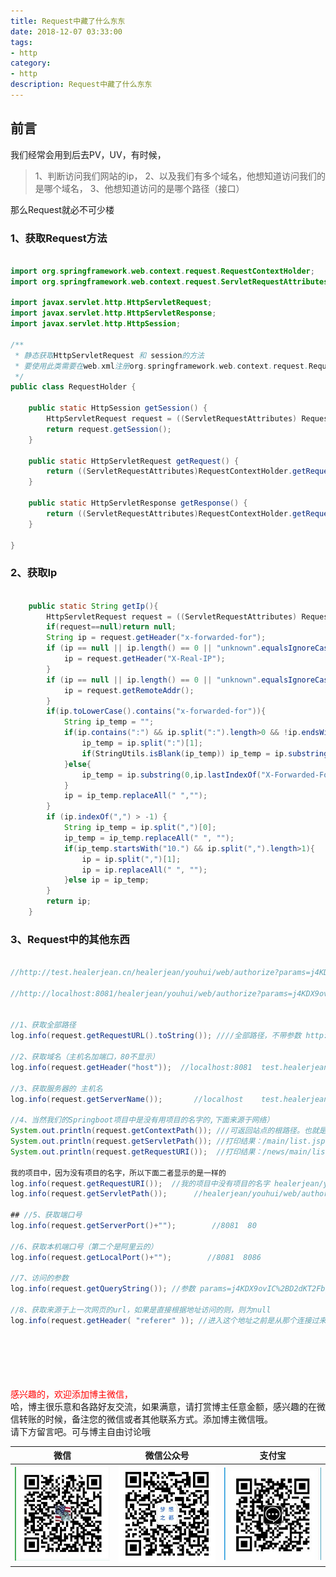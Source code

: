 ```yaml
---
title: Request中藏了什么东东
date: 2018-12-07 03:33:00
tags: 
- http
category: 
- http
description: Request中藏了什么东东
---
```

<!-- image url 
https://raw.githubusercontent.com/HealerJean/HealerJean.github.io/master/blogImages
　　首行缩进
<font color="red">  </font>

<font  color="red" size="4">   </font>


<font size="4">   </font>
-->

## 前言

我们经常会用到后去PV，UV，有时候，
>1、判断访问我们网站的ip，
>2、以及我们有多个域名，他想知道访问我们的是哪个域名，
>3、他想知道访问的是哪个路径（接口）

那么Request就必不可少楼

### 1、获取Request方法

```java

import org.springframework.web.context.request.RequestContextHolder;
import org.springframework.web.context.request.ServletRequestAttributes;

import javax.servlet.http.HttpServletRequest;
import javax.servlet.http.HttpServletResponse;
import javax.servlet.http.HttpSession;

/**
 * 静态获取HttpServletRequest 和 session的方法
 * 要使用此类需要在web.xml注册org.springframework.web.context.request.RequestContextListener
 */
public class RequestHolder {

    public static HttpSession getSession() {
        HttpServletRequest request = ((ServletRequestAttributes) RequestContextHolder.getRequestAttributes()).getRequest();
        return request.getSession();
    }

    public static HttpServletRequest getRequest() {
        return ((ServletRequestAttributes)RequestContextHolder.getRequestAttributes()).getRequest();
    }

    public static HttpServletResponse getResponse() {
        return ((ServletRequestAttributes)RequestContextHolder.getRequestAttributes()).getResponse();
    }

}

```


### 2、获取Ip

```java

    public static String getIp(){
        HttpServletRequest request = ((ServletRequestAttributes) RequestContextHolder.getRequestAttributes()).getRequest();
        if(request==null)return null;
        String ip = request.getHeader("x-forwarded-for");
        if (ip == null || ip.length() == 0 || "unknown".equalsIgnoreCase(ip)) {
            ip = request.getHeader("X-Real-IP");
        }
        if (ip == null || ip.length() == 0 || "unknown".equalsIgnoreCase(ip)) {
            ip = request.getRemoteAddr();
        }
        if(ip.toLowerCase().contains("x-forwarded-for")){
            String ip_temp = "";
            if(ip.contains(":") && ip.split(":").length>0 && !ip.endsWith(":")){
                ip_temp = ip.split(":")[1];
                if(StringUtils.isBlank(ip_temp)) ip_temp = ip.substring(0,ip.lastIndexOf("X-Forwarded-For"));
            }else{
                ip_temp = ip.substring(0,ip.lastIndexOf("X-Forwarded-For"));
            }
            ip = ip_temp.replaceAll(" ","");
        }
        if (ip.indexOf(",") > -1) {
            String ip_temp = ip.split(",")[0];
            ip_temp = ip_temp.replaceAll(" ", "");
            if(ip_temp.startsWith("10.") && ip.split(",").length>1){
                ip = ip.split(",")[1];
                ip = ip.replaceAll(" ", "");
            }else ip = ip_temp;
        }
        return ip;
    }

```


### 3、Request中的其他东西


```java

//http://test.healerjean.cn/healerjean/youhui/web/authorize?params=j4KDX9ovIC%2BD2dKT2FbgcKXduZ9FsJvN3Oq2Y4oBY5eq7qgl4x%2BWWQ%3D%3D

//http://localhost:8081/healerjean/youhui/web/authorize?params=j4KDX9ovIC%2BD2dKT2FbgcKXduZ9FsJvN3Oq2Y4oBY5eq7qgl4x%2BWWQ%3D%3D


//1、获取全部路径
log.info(request.getRequestURL().toString()); ////全部路径，不带参数 http://localhost:8081/healerjean/youhui/web/authorize

//2、获取域名（主机名加端口，80不显示）
log.info(request.getHeader("host"));  //localhost:8081  test.healerjean.cn

//3、获取服务器的 主机名 
log.info(request.getServerName());       //localhost    test.healerjean.cn

//4、当然我们的Springboot项目中是没有用项目的名字的,下面来源于网络）  
System.out.println(request.getContextPath()); ///可返回站点的根路径。也就是项目的名字   打印结果：/news  
System.out.println(request.getServletPath()); //打印结果：/main/list.jsp  
System.out.println(request.getRequestURI());  //打印结果：/news/main/list.jsp  

我的项目中，因为没有项目的名字，所以下面二者显示的是一样的
log.info(request.getRequestURI());  //我的项目中没有项目的名字 healerjean/youhui/web/authorize
log.info(request.getServletPath());      //healerjean/youhui/web/authorize

## //5、获取端口号
log.info(request.getServerPort()+"");        //8081  80

//6、获取本机端口号（第二个是阿里云的）
log.info(request.getLocalPort()+"");        //8081  8086

//7、访问的参数
log.info(request.getQueryString()); //参数 params=j4KDX9ovIC%2BD2dKT2FbgcKXduZ9FsJvN3Oq2Y4oBY5eq7qgl4x%2BWWQ%3D%3D

//8、获取来源于上一次网页的url，如果是直接根据地址访问的则，则为null
log.info(request.getHeader( "referer" )); //进入这个地址之前是从那个连接过来的，防盗连接使用




```



<br/><br/><br/>
<font color="red"> 感兴趣的，欢迎添加博主微信， </font><br/>
哈，博主很乐意和各路好友交流，如果满意，请打赏博主任意金额，感兴趣的在微信转账的时候，备注您的微信或者其他联系方式。添加博主微信哦。
<br/>
请下方留言吧。可与博主自由讨论哦

|微信 | 微信公众号|支付宝|
|:-------:|:-------:|:------:|
| ![微信](https://raw.githubusercontent.com/HealerJean/HealerJean.github.io/master/assets/img/tctip/weixin.jpg)|![微信公众号](https://raw.githubusercontent.com/HealerJean/HealerJean.github.io/master/assets/img/my/qrcode_for_gh_a23c07a2da9e_258.jpg)|![支付宝](https://raw.githubusercontent.com/HealerJean/HealerJean.github.io/master/assets/img/tctip/alpay.jpg) |




<!-- Gitalk 评论 start  -->

<link rel="stylesheet" href="https://unpkg.com/gitalk/dist/gitalk.css">
<script src="https://unpkg.com/gitalk@latest/dist/gitalk.min.js"></script> 
<div id="gitalk-container"></div>    
 <script type="text/javascript">
    var gitalk = new Gitalk({
		clientID: `1d164cd85549874d0e3a`,
		clientSecret: `527c3d223d1e6608953e835b547061037d140355`,
		repo: `HealerJean.github.io`,
		owner: 'HealerJean',
		admin: ['HealerJean'],
		id: 'AVjPrq7f2WNwDvlK',
    });
    gitalk.render('gitalk-container');
</script> 

<!-- Gitalk end -->

